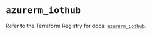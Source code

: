 # `azurerm_iothub`

Refer to the Terraform Registry for docs: [`azurerm_iothub`](https://registry.terraform.io/providers/hashicorp/azurerm/4.33.0/docs/resources/iothub).
